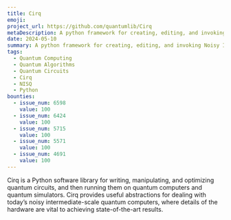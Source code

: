 ```yaml
---
title: Cirq
emoji:
project_url: https://github.com/quantumlib/Cirq
metaDescription: A python framework for creating, editing, and invoking Noisy Intermediate Scale Quantum (NISQ) circuits
date: 2024-05-10
summary: A python framework for creating, editing, and invoking Noisy Intermediate Scale Quantum (NISQ) circuits
tags:
  - Quantum Computing
  - Quantum Algorithms
  - Quantum Circuits
  - Cirq
  - NISQ
  - Python
bounties:
  - issue_num: 6598
    value: 100
  - issue_num: 6424
    value: 100
  - issue_num: 5715
    value: 100
  - issue_num: 5571
    value: 100
  - issue_num: 4691
    value: 100
---
```


Cirq is a Python software library for writing, manipulating, and optimizing quantum circuits, and then running them on quantum computers and quantum simulators. Cirq provides useful abstractions for dealing with today’s noisy intermediate-scale quantum computers, where details of the hardware are vital to achieving state-of-the-art results.

